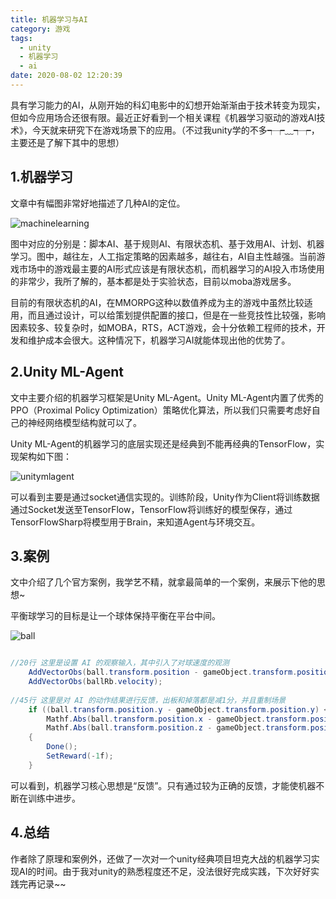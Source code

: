 ```yaml
---
title: 机器学习与AI
category: 游戏
tags:
  - unity
  - 机器学习
  - ai
date: 2020-08-02 12:20:39
---
```


具有学习能力的AI，从刚开始的科幻电影中的幻想开始渐渐由于技术转变为现实，但如今应用场合还很有限。最近正好看到一个相关课程《机器学习驱动的游戏AI技术》，今天就来研究下在游戏场景下的应用。（不过我unity学的不多┭┮﹏┭┮，主要还是了解下其中的思想）

<!-- more -->

## 1.机器学习

文章中有幅图非常好地描述了几种AI的定位。

![machinelearning](machinelearning.png)

图中对应的分别是：脚本AI、基于规则AI、有限状态机、基于效用AI、计划、机器学习。图中，越往左，人工指定策略的因素越多，越往右，AI自主性越强。当前游戏市场中的游戏最主要的AI形式应该是有限状态机，而机器学习的AI投入市场使用的非常少，我所了解的，基本都是处于实验状态，目前以moba游戏居多。

目前的有限状态机的AI，在MMORPG这种以数值养成为主的游戏中虽然比较适用，而且通过设计，可以给策划提供配置的接口，但是在一些竞技性比较强，影响因素较多、较复杂时，如MOBA，RTS，ACT游戏，会十分依赖工程师的技术，开发和维护成本会很大。这种情况下，机器学习AI就能体现出他的优势了。

## 2.Unity ML-Agent

文中主要介绍的机器学习框架是Unity ML-Agent。Unity ML-Agent内置了优秀的PPO（Proximal Policy Optimization）策略优化算法，所以我们只需要考虑好自己的神经网络模型结构就可以了。

Unity ML-Agent的机器学习的底层实现还是经典到不能再经典的TensorFlow，实现架构如下图：

![unitymlagent](unitymlagent.jpg)

可以看到主要是通过socket通信实现的。训练阶段，Unity作为Client将训练数据通过Socket发送至TensorFlow，TensorFlow将训练好的模型保存，通过TensorFlowSharp将模型用于Brain，来知道Agent与环境交互。

## 3.案例

文中介绍了几个官方案例，我学艺不精，就拿最简单的一个案例，来展示下他的思想~

平衡球学习的目标是让一个球体保持平衡在平台中间。

![ball](ball.gif)

```csharp

//20行 这里是设置 AI 的观察输入，其中引入了对球速度的观测
	AddVectorObs(ball.transform.position - gameObject.transform.position);
	AddVectorObs(ballRb.velocity);
	
//45行 这里是对 AI 的动作结果进行反馈，出板和掉落都是减1分，并且重制场景
	if ((ball.transform.position.y - gameObject.transform.position.y) < -2f ||
		Mathf.Abs(ball.transform.position.x - gameObject.transform.position.x) > 3f ||
        Mathf.Abs(ball.transform.position.z - gameObject.transform.position.z) > 3f)
    {
        Done();
        SetReward(-1f);
    }

```

可以看到，机器学习核心思想是“反馈”。只有通过较为正确的反馈，才能使机器不断在训练中进步。

## 4.总结

作者除了原理和案例外，还做了一次对一个unity经典项目坦克大战的机器学习实现AI的时间。由于我对unity的熟悉程度还不足，没法很好完成实践，下次好好实践完再记录~~
